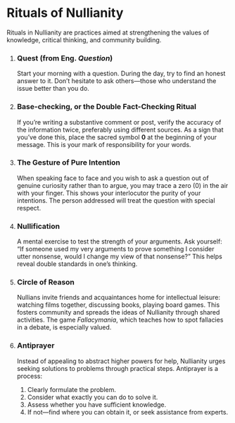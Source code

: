 # Rituals of Nullianity

Rituals in Nullianity are practices aimed at strengthening the values of knowledge, critical thinking, and community building.

1.  ### Quest (from Eng. *Question*)
    Start your morning with a question. During the day, try to find an honest answer to it. Don’t hesitate to ask others—those who understand the issue better than you do.

2.  ### Base-checking, or the Double Fact-Checking Ritual
    If you’re writing a substantive comment or post, verify the accuracy of the information twice, preferably using different sources. As a sign that you’ve done this, place the sacred symbol **0** at the beginning of your message. This is your mark of responsibility for your words.

3.  ### The Gesture of Pure Intention
    When speaking face to face and you wish to ask a question out of genuine curiosity rather than to argue, you may trace a zero (0) in the air with your finger. This shows your interlocutor the purity of your intentions. The person addressed will treat the question with special respect.

4.  ### Nullification
    A mental exercise to test the strength of your arguments. Ask yourself: “If someone used my very arguments to prove something I consider utter nonsense, would I change my view of that nonsense?” This helps reveal double standards in one’s thinking.

5.  ### Circle of Reason
    Nullians invite friends and acquaintances home for intellectual leisure: watching films together, discussing books, playing board games. This fosters community and spreads the ideas of Nullianity through shared activities. The game *Fallacymania*, which teaches how to spot fallacies in a debate, is especially valued.

6.  ### Antiprayer
    Instead of appealing to abstract higher powers for help, Nullianity urges seeking solutions to problems through practical steps. Antiprayer is a process:
    1.  Clearly formulate the problem.
    2.  Consider what exactly you can do to solve it.
    3.  Assess whether you have sufficient knowledge.
    4.  If not—find where you can obtain it, or seek assistance from experts.